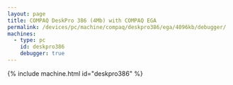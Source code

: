 ```yaml
---
layout: page
title: COMPAQ DeskPro 386 (4Mb) with COMPAQ EGA
permalink: /devices/pc/machine/compaq/deskpro386/ega/4096kb/debugger/
machines:
  - type: pc
    id: deskpro386
    debugger: true
---
```


{% include machine.html id="deskpro386" %}
